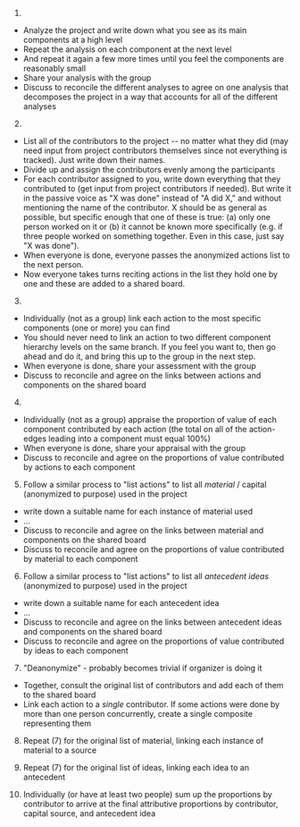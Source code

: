 1.
- Analyze the project and write down what you see as its main components at a high level
- Repeat the analysis on each component at the next level
- And repeat it again a few more times until you feel the components are reasonably small
- Share your analysis with the group
- Discuss to reconcile the different analyses to agree on one analysis that decomposes the project in a way that accounts for all of the different analyses

2.
- List all of the contributors to the project -- no matter what they did (may need input from project contributors themselves since not everything is tracked). Just write down their names.
- Divide up and assign the contributors evenly among the participants
- For each contributor assigned to you, write down everything that they contributed to (get input from project contributors if needed). But write it in the passive voice as "X was done" instead of "A did X," and without mentioning the name of the contributor. X should be as general as possible, but specific enough that one of these is true: (a) only one person worked on it or (b) it cannot be known more specifically (e.g. if three people worked on something together. Even in this case, just say "X was done").
- When everyone is done, everyone passes the anonymized actions list to the next person.
- Now everyone takes turns reciting actions in the list they hold one by one and these are added to a shared board.

3.
- Individually (not as a group) link each action to the most specific components (one or more) you can find
- You should never need to link an action to two different component hierarchy levels on the same branch. If you feel you want to, then go ahead and do it, and bring this up to the group in the next step.
- When everyone is done, share your assessment with the group
- Discuss to reconcile and agree on the links between actions and components on the shared board

4.
- Individually (not as a group) appraise the proportion of value of each component contributed by each action (the total on all of the action-edges leading into a component must equal 100%)
- When everyone is done, share your appraisal with the group
- Discuss to reconcile and agree on the proportions of value contributed by actions to each component

5. Follow a similar process to "list actions" to list all _material_ / capital (anonymized to purpose) used in the project
- write down a suitable name for each instance of material used
- ...
- Discuss to reconcile and agree on the links between material and components on the shared board
- Discuss to reconcile and agree on the proportions of value contributed by material to each component

6. Follow a similar process to "list actions" to list all _antecedent ideas_ (anonymized to purpose) used in the project
- write down a suitable name for each antecedent idea
- ...
- Discuss to reconcile and agree on the links between antecedent ideas and components on the shared board
- Discuss to reconcile and agree on the proportions of value contributed by ideas to each component

7. "Deanonymize" - probably becomes trivial if organizer is doing it
- Together, consult the original list of contributors and add each of them to the shared board
- Link each action to a _single_ contributor. If some actions were done by more than one person concurrently, create a single composite representing them

8. Repeat (7) for the original list of material, linking each instance of material to a source

9. Repeat (7) for the original list of ideas, linking each idea to an antecedent

10. Individually (or have at least two people) sum up the proportions by contributor to arrive at the final attributive proportions by contributor, capital source, and antecedent idea
